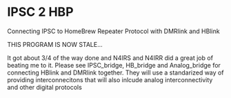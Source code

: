 # IPSC 2 HBP

Connecting IPSC to HomeBrew Repeater Protocol with DMRlink and HBlink

THIS PROGRAM IS NOW STALE...

It got about 3/4 of the way done and N4IRS and N4IRR did a great job of beating me to it. Please see IPSC_bridge, HB_bridge and Analog_bridge for connecting HBlink and DMRlink together. They will use a standarized way of providing interconnecitons that will also inlcude analog interconnectivity and other digital protocols
